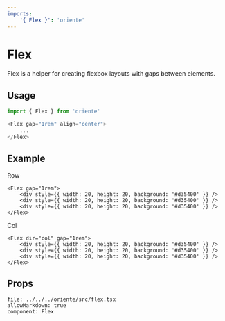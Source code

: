 ```yaml
---
imports:
    '{ Flex }': 'oriente'
---
```


# Flex

Flex is a helper for creating flexbox layouts with gaps between elements.

## Usage

```js
import { Flex } from 'oriente'

<Flex gap="1rem" align="center">
    ...
</Flex>
```

## Example

Row

```@render
<Flex gap="1rem">
    <div style={{ width: 20, height: 20, background: '#d35400' }} />
    <div style={{ width: 20, height: 20, background: '#d35400' }} />
    <div style={{ width: 20, height: 20, background: '#d35400' }} />
</Flex>
```

Col

```@render
<Flex dir="col" gap="1rem">
    <div style={{ width: 20, height: 20, background: '#d35400' }} />
    <div style={{ width: 20, height: 20, background: '#d35400' }} />
    <div style={{ width: 20, height: 20, background: '#d35400' }} />
</Flex>
```

## Props

```@propsdoc
file: ../../../oriente/src/flex.tsx
allowMarkdown: true
component: Flex
```
